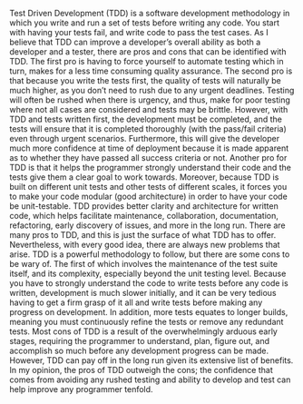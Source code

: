 Test Driven Development (TDD) is a software development methodology in which you write and run a set of tests before writing any code. You start with having your tests fail, and write code to pass the test cases. As I believe that TDD can improve a developer’s overall ability as both a developer and a tester, there are pros and cons that can be identified with TDD. The first pro is having to force yourself to automate testing which in turn, makes for a less time consuming quality assurance. The second pro is that because you write the tests first, the quality of tests will naturally be much higher, as you don’t need to rush due to any urgent deadlines. Testing will often be rushed when there is urgency, and thus, make for poor testing where not all cases are considered and tests may be brittle. However, with TDD and tests written first, the development must be completed, and the tests will ensure that it is completed thoroughly (with the pass/fail criteria) even through urgent scenarios. Furthermore, this will give the developer much more confidence at time of deployment because it is made apparent as to whether they have passed all success criteria or not. Another pro for TDD is that it helps the programmer strongly understand their code and the tests give them a clear goal to work towards. Moreover, because TDD is built on different unit tests and other tests of different scales, it forces you to make your code modular (good architecture) in order to have your code be unit-testable. TDD provides better clarity and architecture for written code, which helps facilitate maintenance, collaboration, documentation, refactoring, early discovery of issues, and more in the long run. There are many pros to TDD, and this is just the surface of what TDD has to offer.
Nevertheless, with every good idea, there are always new problems that arise. TDD is a powerful methodology to follow, but there are some cons to be wary of. The first of which involves the maintenance of the test suite itself, and its complexity, especially beyond the unit testing level. Because you have to strongly understand the code to write tests before any code is written, development is much slower initially, and it can be very tedious having to get a firm grasp of it all and write tests before making any progress on development. In addition, more tests equates to longer builds, meaning you must continuously refine the tests or remove any redundant tests. Most cons of TDD is a result of the overwhelmingly arduous early stages, requiring the programmer to understand, plan, figure out, and accomplish so much before any development progress can be made. However, TDD can pay off in the long run given its extensive list of benefits. In my opinion, the pros of TDD outweigh the cons; the confidence that comes from avoiding any rushed testing and ability to develop and test can help improve any programmer tenfold.
